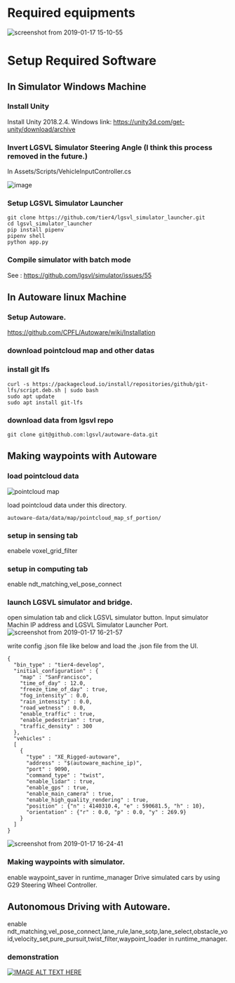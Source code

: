 # Required equipments

![screenshot from 2019-01-17 15-10-55](https://user-images.githubusercontent.com/10348912/51299434-d4787e00-1a6b-11e9-9f74-ccc166e2ec83.png)

# Setup Required Software
## In Simulator Windows Machine
### Install Unity
Install Unity 2018.2.4. Windows link: https://unity3d.com/get-unity/download/archive
### Invert LGSVL Simulator Steering Angle (I think this process removed in the future.)
In Assets/Scripts/VehicleInputController.cs

![image](https://user-images.githubusercontent.com/10348912/51301272-f4ab3b80-1a71-11e9-869c-02edbc86c342.png)

### Setup LGSVL Simulator Launcher
```
git clone https://github.com/tier4/lgsvl_simulator_launcher.git
cd lgsvl_simulator_launcher
pip install pipenv
pipenv shell
python app.py
```

### Compile simulator with batch mode
See : https://github.com/lgsvl/simulator/issues/55

## In Autoware linux Machine
### Setup Autoware.
https://github.com/CPFL/Autoware/wiki/Installation

### download pointcloud map and other datas
### install git lfs
```
curl -s https://packagecloud.io/install/repositories/github/git-lfs/script.deb.sh | sudo bash
sudo apt update
sudo apt install git-lfs
```

### download data from lgsvl repo
```
git clone git@github.com:lgsvl/autoware-data.git
```

## Making waypoints with Autoware

### load pointcloud data  
![pointcloud map](https://camo.qiitausercontent.com/435d9952ed982aa1fd74f4de9b399f8dd7ed5f22/68747470733a2f2f71696974612d696d6167652d73746f72652e73332e616d617a6f6e6177732e636f6d2f302f3136303334362f36643935313234612d613866342d363166632d393631362d6530363833376433353033392e706e67)  

load pointcloud data under this directory.  
```
autoware-data/data/map/pointcloud_map_sf_portion/
```

### setup in sensing tab
enabele voxel_grid_filter

### setup in computing tab
enable ndt_matching,vel_pose_connect

### launch LGSVL simulator and bridge.
open simulation tab and click LGSVL simulator button.
Input simulator Machin IP address and LGSVL Simulator Launcher Port.
![screenshot from 2019-01-17 16-21-57](https://user-images.githubusercontent.com/10348912/51304525-c599c780-1a7b-11e9-88c9-0f975d9bacc5.png)

write config .json file like below and load the .json file from the UI.

```
{
  "bin_type" : "tier4-develop",
  "initial_configuration" : {
    "map" : "SanFrancisco",
    "time_of_day" : 12.0,
    "freeze_time_of_day" : true,
    "fog_intensity" : 0.0,
    "rain_intensity" : 0.0,
    "road_wetness" : 0.0,
    "enable_traffic" : true,
    "enable_pedestrian" : true,
    "traffic_density" : 300
  },
  "vehicles" : 
  [
    {
      "type" : "XE_Rigged-autoware",
      "address" : "$(autoware_machine_ip)",
      "port" : 9090,
      "command_type" : "twist",
      "enable_lidar" : true,
      "enable_gps" : true,
      "enable_main_camera" : true,
      "enable_high_quality_rendering" : true,
      "position" : {"n" : 4140310.4, "e" : 590681.5, "h" : 10},
      "orientation" : {"r" : 0.0, "p" : 0.0, "y" : 269.9}
    }
  ]
}
```

![screenshot from 2019-01-17 16-24-41](https://user-images.githubusercontent.com/10348912/51304799-71431780-1a7c-11e9-93cc-c9a3f652290d.png)

### Making waypoints with simulator.
enable waypoint_saver in runtime_manager
Drive simulated cars by using G29 Steering Wheel Controller.

## Autonomous Driving with Autoware.
enable ndt_matching,vel_pose_connect,lane_rule,lane_sotp,lane_select,obstacle_void,velocity_set,pure_pursuit,twist_filter,waypoint_loader in runtime_manager.

### demonstration
[![IMAGE ALT TEXT HERE](http://img.youtube.com/vi/cBmIiR3jRvE/0.jpg)](https://www.youtube.com/watch?v=cBmIiR3jRvE&feature=youtu.be)